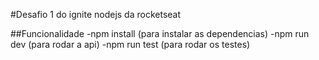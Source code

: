 #Desafio 1 do ignite nodejs da rocketseat

##Funcionalidade
-npm install (para instalar as dependencias)
-npm run dev (para rodar a api)
-npm run test (para rodar os testes)
